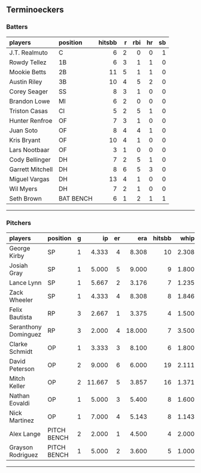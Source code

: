 ## Terminoeckers

### Batters

 
|players          |position  | hitsbb|  r| rbi| hr| sb| 
|:----------------|:---------|------:|--:|---:|--:|--:| 
|J.T. Realmuto    |C         |      6|  2|   0|  0|  1| 
|Rowdy Tellez     |1B        |      6|  3|   1|  1|  0| 
|Mookie Betts     |2B        |     11|  5|   1|  1|  0| 
|Austin Riley     |3B        |     10|  4|   5|  2|  0| 
|Corey Seager     |SS        |      8|  3|   1|  0|  0| 
|Brandon Lowe     |MI        |      6|  2|   0|  0|  0| 
|Triston Casas    |CI        |      5|  2|   5|  1|  0| 
|Hunter Renfroe   |OF        |      7|  3|   1|  0|  0| 
|Juan Soto        |OF        |      8|  4|   4|  1|  0| 
|Kris Bryant      |OF        |     10|  4|   1|  0|  0| 
|Lars Nootbaar    |OF        |      3|  1|   0|  0|  0| 
|Cody Bellinger   |DH        |      7|  2|   5|  1|  0| 
|Garrett Mitchell |DH        |      8|  6|   5|  3|  0| 
|Miguel Vargas    |DH        |     13|  4|   1|  0|  0| 
|Wil Myers        |DH        |      7|  2|   1|  0|  0| 
|Seth Brown       |BAT BENCH |      6|  1|   2|  1|  1| 

* * *

### Pitchers

 
|players              |position    |  g|     ip| er|    era| hitsbb|  whip| so|  w| sv| 
|:--------------------|:-----------|--:|------:|--:|------:|------:|-----:|--:|--:|--:| 
|George Kirby         |SP          |  1|  4.333|  4|  8.308|     10| 2.308|  5|  0|  0| 
|Josiah Gray          |SP          |  1|  5.000|  5|  9.000|      9| 1.800|  4|  0|  0| 
|Lance Lynn           |SP          |  1|  5.667|  2|  3.176|      7| 1.235|  6|  0|  0| 
|Zack Wheeler         |SP          |  1|  4.333|  4|  8.308|      8| 1.846|  7|  0|  0| 
|Felix Bautista       |RP          |  3|  2.667|  1|  3.375|      4| 1.500|  5|  0|  2| 
|Seranthony Dominguez |RP          |  3|  2.000|  4| 18.000|      7| 3.500|  1|  0|  0| 
|Clarke Schmidt       |OP          |  1|  3.333|  3|  8.100|      6| 1.800|  5|  0|  0| 
|David Peterson       |OP          |  2|  9.000|  6|  6.000|     19| 2.111| 10|  0|  0| 
|Mitch Keller         |OP          |  2| 11.667|  5|  3.857|     16| 1.371| 15|  1|  0| 
|Nathan Eovaldi       |OP          |  1|  5.000|  3|  5.400|      8| 1.600|  6|  1|  0| 
|Nick Martinez        |OP          |  1|  7.000|  4|  5.143|      8| 1.143|  5|  0|  0| 
|Alex Lange           |PITCH BENCH |  2|  2.000|  1|  4.500|      4| 2.000|  0|  0|  0| 
|Grayson Rodriguez    |PITCH BENCH |  1|  5.000|  2|  3.600|      5| 1.000|  5|  0|  0| 


* * *


